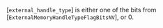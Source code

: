 [`external_handle_type`] is either one of the bits from
[`ExternalMemoryHandleTypeFlagBitsNV`], or 0.